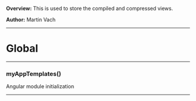 **Overview:** This is used to store the compiled and compressed views.



**Author:** Martin Vach




* * *

# Global





* * *

### myAppTemplates() 

Angular module initialization




* * *
